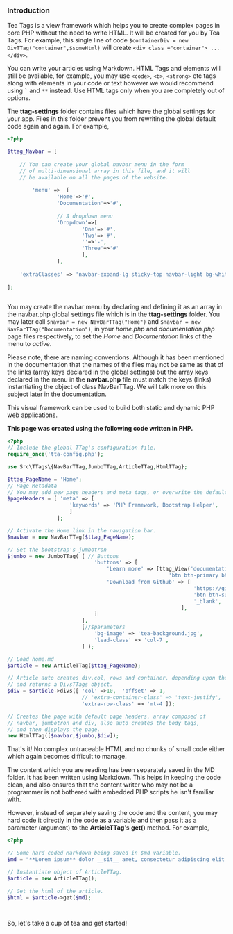 ### Introduction
 
Tea Tags is a view framework which helps you to create complex pages in core PHP without the need to write HTML. It will be created for you by Tea Tags. For example, this single line of code `$containerDiv = new DivTTag("container",$someHtml)` will create `<div class ="container"> ... </div>`.
 
You can write your articles using Markdown. HTML Tags and elements will still be available, for example, you may use `<code>`, `<b>`, `<strong>` etc tags along with elements in your code or text however we would recommend using <code>\`</code> and <code>\**</code> instead. Use HTML tags only when you are completely out of options.
 
The **ttag-settings** folder contains files which have the global settings for your app. Files in this folder prevent you from rewriting the global default code again and again. For example, 
 
```php
<?php  

$ttag_Navbar = [
 
	// You can create your global navbar menu in the form 
	// of multi-dimensional array in this file, and it will 
   	// be available on all the pages of the website.
 
		'menu' =>  [
				'Home'=>'#',
				'Documentation'=>'#',
 				
 				// A dropdown menu
				'Dropdown'=>[
						'One'=>'#',
						'Two'=>'#',
						''=>'-',
						'Three'=>'#'
						],
				],			
 
	'extraClasses' => 'navbar-expand-lg sticky-top navbar-light bg-white',
 
];
 
```
You may create the navbar menu by declaring and defining it as an array in the navbar.php global settings file which is in the **ttag-settings** folder. You may later call `$navbar = new NavBarTTag("Home")` and `$navbar = new NavBarTTag("Documentation")`, in your *home.php* and *documentation.php* page files respectively, to set the *Home* and *Documentation* links of the menu to *active*.
 
Please note, there are naming conventions. Although it has been mentioned in the documentation that the names of the files may not be same as that of the links (array keys declared in the global settings) but the array keys declared in the menu in the **navbar.php** file must match the keys (links) instantiating the object of class NavBarTTag. We will talk more on this subject later in the documentation.
 
This visual framework can be used to build both static and dynamic PHP web applications.
 
**This page was created using the following code written in PHP.**
 
```php
<?php
// Include the global TTag's configuration file.
require_once('tta-config.php');

use Src\TTags\{NavBarTTag,JumboTTag,ArticleTTag,HtmlTTag};

$ttag_PageName = 'Home';
// Page Metadata
// You may add new page headers and meta tags, or overwrite the defaults here.
$pageHeaders = [ 'meta' => [
					'keywords' => 'PHP Framework, Bootstrap Helper',
					] 
				];

// Activate the Home link in the navigation bar.
$navbar = new NavBarTTag($ttag_PageName);

// Set the bootstrap's jumbotron
$jumbo = new JumboTTag( [ // Buttons 
							'buttons' => [
								'Learn more' => [ttag_View('documentation'),
													'btn btn-primary btn-lg m-4'],
								'Download from Github' => [
															'https://github.com/tapvirsingh/teatags',
															'btn btn-success btn-lg',
															'_blank',
														],
							]
						],
						[//$parameters
							'bg-image' => 'tea-background.jpg',
							'lead-class' => 'col-7',
						] );

// Load home.md 
$article = new ArticleTTag($ttag_PageName);

// Article auto creates div.col, rows and container, depending upon the type of data.
// and returns a DivsTTags object.
$div = $article->divs([ 'col' =>10,  'offset' => 1,
						// 'extra-container-class' => 'text-justify', 
						'extra-row-class' => 'mt-4']);

// Creates the page with default page headers, array composed of
// navbar, jumbotron and div, also auto creates the body tags, 
// and then displays the page.
new HtmlTTag([$navbar,$jumbo,$div]);

```
 
That's it! No complex untraceable HTML and no chunks of small code either which again becomes difficult to manage.
 
The content which you are reading has been separately saved in the MD folder. It has been written using Markdown. This helps in keeping the code clean, and also ensures that the content writer who may not be a programmer is not bothered with embedded PHP scripts he isn't familiar with.
 
However, instead of separately saving the code and the content, you may hard code it directly in the code as a variable and then pass it as a parameter (argument) to the **ArticleTTag**'s **get()** method. For example,
 
```php
<?php

// Some hard coded Markdown being saved in $md variable.
$md = "**Lorem ipsum** dolor __sit__ amet, consectetur adipiscing elit.";

// Instantiate object of ArticleTTag.
$article = new ArticleTTag();

// Get the html of the article.
$html = $article->get($md);

 
```

So, let's take a cup of tea and get started! 

<!-- Get on with the full [documentation](#)  and [download](#) the framework. -->
 

